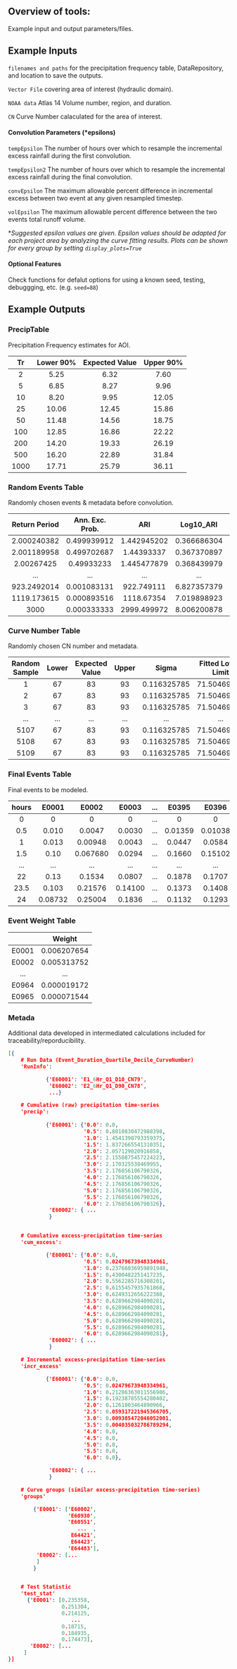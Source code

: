 
## Overview of tools:

Example input and output parameters/files.

## Example Inputs


`filenames and paths` for the precipitation frequency table, DataRepository, and location to save the outputs.

`Vector File` covering area of interest (hydraulic domain).

`NOAA data` Atlas 14 Volume number, region, and duration.

`CN` Curve Number calaculated for the area of interest.

#### Convolution Parameters (*epsilons)

`tempEpsilon` The number of hours over which to resample the incremental excess rainfall during the first convolution.


`tempEpsilon2` The number of hours over which to resample the incremental excess rainfall during the final convolution.


`convEpsilon` The maximum allowable percent difference in incremental excess between two event at any given resampled timestep.


`volEpsilon` The maximum allowable percent difference between the two events total runoff volume.

**Suggested epsilon values are given. Epsilon values should be adapted for each project area by analyzing the curve fitting
results. Plots can be shown for every group by setting `display_plots=True`*


#### Optional Features

Check functions for defalut options for using a known seed, testing, debuggging, etc. (e.g. `seed=88`)



## Example Outputs


### PrecipTable
Precipitation Frequency estimates for AOI.


| Tr |  Lower 90%  | Expected Value |  Upper 90% |  
|:-:|:-:|:-:|:-:|
|2| 5.25    | 6.32 | 7.60 |
|5| 6.85  | 8.27| 9.96 |
|10|  8.20 | 9.95 | 12.05|
|25|  10.06  | 12.45 | 15.86 |
|50|  11.48 | 14.56 | 18.75 |
|100| 12.85  | 16.86 | 22.22 |
|200| 14.20  | 19.33 | 26.19 |
|500| 16.20  | 22.89 | 31.84 |
|1000| 17.71| 25.79 | 36.11 |   


### Random Events Table
Randomly chosen events & metadata before convolution.

|Return Period| Ann. Exc. Prob. |ARI |Log10_ARI |  Expected Value | Lower (90%) |Upper (90%) |Quartile  |  Sigma  | Fitted Lower (90%) Limit  |  Fitted Upper (90%) Limit  |  Random Precipitation|
|:-:|:-:|:-:|:-:|:-:|:-:|:-: |:-:|:-:| :-:|:-:| :-:|
|2.000240382|0.499939912| 1.442945202|0.366686304 |3.15751785  |2.876612547 |3.507262528 |3   |0.078317368| 2.855989829| 3.49088042 | 3.308578113|
|2.001189958|0.499702687| 1.44393337 |0.367370897 |3.157996455 |2.877045943 |3.507791811 |3   |0.078224163| 2.856763942| 3.490992541| 3.331452983|
|2.00267425 |0.49933233 | 1.445477879|0.368439979 |3.158744005 |2.877722879 |3.508618516 |3   |0.078224124| 2.857440325| 3.491818745| 3.453517084|
|...|...| ...|... |... |... |... |... |...| ...| ...| ...|
|923.2492014|0.001083131| 922.749111 |6.827357379 |13.55155136 |11.4917289  |14.67457848 |3   |0.087869372| 12.10830888| 15.16682025| 12.88399871|
|1119.173615|0.000893516| 1118.67354 |7.019898923 |14.11398151 |11.92280701 |15.27555124 |3   |0.088696172| 12.59748493| 15.81303532| 14.49259104|
|3000       |0.000333333| 2999.499972|8.006200878 |17.38236261 |14.3978362  |18.76211492 |3   |0.092819505| 15.43292272| 19.57804981| 18.76211492|


### Curve Number Table
Randomly chosen CN number and metadata.

|Random Sample| Lower  | Expected Value  |Upper|   Sigma |  Fitted Lower Limit| Fitted Upper Limit|  Random CN|
|:-:|:-:|:-:|:-:|:-:|:-:|:-:|:-:|
|1       |67  |83  |93  |0.116325785 |71.50469526 |96.34332368 |88|
|2       |67  |83  |93  |0.116325785 |71.50469526 |96.34332368 |89|
|3       |67  |83  |93  |0.116325785 |71.50469526 |96.34332368 |93|
|...|...|...|...|...|...|...|...|
|5107    |67  |83  |93  |0.116325785 |71.50469526 |96.34332368 |90|
|5108    |67  |83  |93  |0.116325785 |71.50469526 |96.34332368 |87|
|5109    |67  |83  |93  |0.116325785 |71.50469526 |96.34332368 |93|



### Final Events Table
Final events to be modeled.

|hours|E0001|E0002|E0003|...|E0395|E0396|E0397|E0398|E0399|  
|:-:|:-:|:-:|:-:|:-:|:-:|:-:|:-:|:-:|:-:|
|0  |0  |0| 0|...|  0|  0|  0|  0|  0|    
|0.5|0.010| 0.0047|0.0030|...|0.01359|0.01038|0.00674|0.00234|0.00555|
|1  |0.013| 0.00948|    0.0043| ...|    0.0447| 0.0584| 0.0124| 0.00356|    0.008906|
|1.5    |0.10|  0.067680|0.0294|...|    0.1660| 0.15102|    0.1220| 0.0198| 0.0433|
|...|...|...|...|...|...|   ...|...|...|...|
|22 |0.13|  0.1534| 0.0807| ...| 0.1878| 0.1707|0.234|   0.07389|    0.149328|
|23.5   |0.103| 0.21576|    0.14100| ...|0.1373|  0.1408| 0.317|  0.15162|    0.221391|
|24|0.08732|    0.25004|    0.1836| ...|0.1132| 0.1293| 0.3403| 0.2053| 0.2430|


### Event Weight Table

| |Weight|
|:-:|:-:|
|E0001 |0.006207654|
|E0002 |0.005313752|
|...|...|
|E0964 |0.000019172|
|E0965 |0.000071544|


### Metada

Additional data developed in intermediated calculations included for traceability/reporducibility.


```json
[{
    # Run Data (Event_Duration_Quartile_Decile_CurveNumber)
    'RunInfo': 

            {'E60001': 'E1_6Hr_Q1_D10_CN79',
             'E60002': 'E2_6Hr_Q1_D90_CN78',
             ...}

    # Cumulative (raw) precipitation time-series
    'precip':  
    
            {'E60001': {'0.0': 0.0,
                        '0.5': 0.8010830472988398,
                        '1.0': 1.4541398793359375,
                        '1.5': 1.8372665541310351,
                        '2.0': 2.057129020916858,
                        '2.5': 2.1550875457224223,
                        '3.0': 2.170325538469955,
                        '3.5': 2.176856106790326,
                        '4.0': 2.176856106790326,
                        '4.5': 2.176856106790326,
                        '5.0': 2.176856106790326,
                        '5.5': 2.176856106790326,
                        '6.0': 2.176856106790326},
             'E60002': { ...
             }


    # Cumulative excess-precipitation time-series
    'cum_excess':

            {'E60001': {'0.0': 0.0,
                        '0.5': 0.02479673948334961,
                        '1.0': 0.23766036959891948,
                        '1.5': 0.4300482251417235,
                        '2.0': 0.5562285716308201,
                        '2.5': 0.6155457935761868,
                        '3.0': 0.6249312656222388,
                        '3.5': 0.6289662984090281,
                        '4.0': 0.6289662984090281,
                        '4.5': 0.6289662984090281,
                        '5.0': 0.6289662984090281,
                        '5.5': 0.6289662984090281,
                        '6.0': 0.6289662984090281},
             'E60002': { ...
             }

    # Incremental excess-precipitation time-series
    'incr_excess'

            {'E60001': {'0.0': 0.0,
                        '0.5': 0.02479673948334961,
                        '1.0': 0.21286363011556986,
                        '1.5': 0.19238785554280402,
                        '2.0': 0.1261803464890966,
                        '2.5': 0.059317221945366705,
                        '3.0': 0.009385472046052001,
                        '3.5': 0.004035032786789294,
                        '4.0': 0.0,
                        '4.5': 0.0,
                        '5.0': 0.0,
                        '5.5': 0.0,
                        '6.0': 0.0},

             'E60002': { ...
             }

    # Curve groups (similar excess-precipitation time-series)
    'groups'

        {'E0001': ['E60002',
                   'E60930',
                   'E60551',
                      ...  ,
                    E64421',
                    E64423',
                   'E64483'],
         'E0002': [...
         ]
        }


    # Test Statistic 
    'test_stat'
      {'E0001': [0.235358,
                 0.251304,
                 0.214125,
                    ...
                 0.18715,
                 0.184935,
                 0.174473],
       'E0002': [...
     ]
}]
```